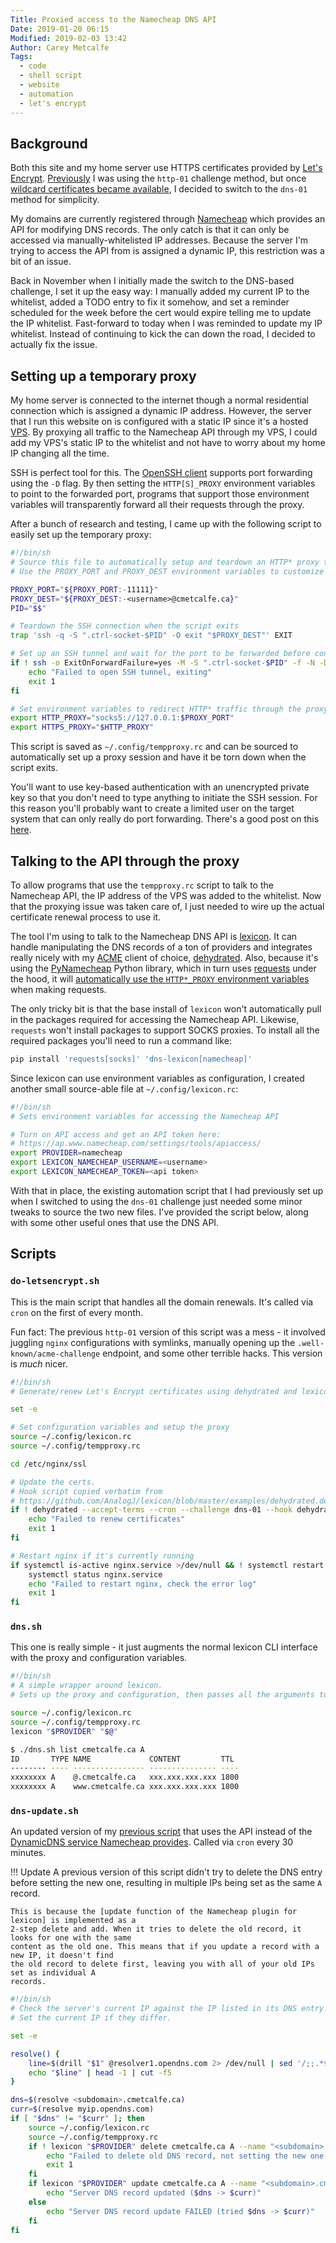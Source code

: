 ```yaml
---
Title: Proxied access to the Namecheap DNS API
Date: 2019-01-20 06:15
Modified: 2019-02-03 13:42
Author: Carey Metcalfe
Tags:
  - code
  - shell script
  - website
  - automation
  - let's encrypt
---
```


## Background

Both this site and my home server use HTTPS certificates provided by [Let's Encrypt][].
[Previously][adding https support] I was using the `http-01` challenge method, but once [wildcard
certificates became available][], I decided to switch to the `dns-01` method for simplicity.

My domains are currently registered through [Namecheap][] which provides an API for modifying DNS
records. The only catch is that it can only be accessed via manually-whitelisted IP addresses.
Because the server I'm trying to access the API from is assigned a dynamic IP, this restriction was
a bit of an issue.

Back in November when I initially made the switch to the DNS-based challenge, I set it up the easy
way: I manually added my current IP to the whitelist, added a TODO entry to fix it somehow, and set
a reminder scheduled for the week before the cert would expire telling me to update the IP
whitelist. Fast-forward to today when I was reminded to update my IP whitelist. Instead of
continuing to kick the can down the road, I decided to actually fix the issue.

## Setting up a temporary proxy

My home server is connected to the internet though a normal residential connection which is assigned
a dynamic IP address. However, the server that I run this website on is configured with a static IP
since it's a hosted [VPS][]. By proxying all traffic to the Namecheap API through my VPS, I could
add my VPS's static IP to the whitelist and not have to worry about my home IP changing all the
time.

SSH is perfect tool for this. The [OpenSSH client][] supports port forwarding using the `-D` flag.
By then setting the `HTTP[S]_PROXY` environment variables to point to the forwarded port, programs
that support those environment variables will transparently forward all their requests through the
proxy.

After a bunch of research and testing, I came up with the following script to easily set up the
temporary proxy:
```bash
#!/bin/sh
# Source this file to automatically setup and teardown an HTTP* proxy through cmetcalfe.ca
# Use the PROXY_PORT and PROXY_DEST environment variables to customize the proxy

PROXY_PORT="${PROXY_PORT:-11111}"
PROXY_DEST="${PROXY_DEST:-<username>@cmetcalfe.ca}"
PID="$$"

# Teardown the SSH connection when the script exits
trap 'ssh -q -S ".ctrl-socket-$PID" -O exit "$PROXY_DEST"' EXIT

# Set up an SSH tunnel and wait for the port to be forwarded before continuing
if ! ssh -o ExitOnForwardFailure=yes -M -S ".ctrl-socket-$PID" -f -N -D "$PROXY_PORT" "$PROXY_DEST"; then
    echo "Failed to open SSH tunnel, exiting"
    exit 1
fi

# Set environment variables to redirect HTTP* traffic through the proxy
export HTTP_PROXY="socks5://127.0.0.1:$PROXY_PORT"
export HTTPS_PROXY="$HTTP_PROXY"
```

This script is saved as `~/.config/tempproxy.rc` and can be sourced to automatically set up a proxy
session and have it be torn down when the script exits.

You'll want to use key-based authentication with an unencrypted private key so that you don't need
to type anything to initiate the SSH session. For this reason you'll probably want to create a
limited user on the target system that can only really do port forwarding. There's a good post on
this [here][ssh-limited-port-forward].

## Talking to the API through the proxy

To allow programs that use the `tempproxy.rc` script to talk to the Namecheap API, the IP address of
the VPS was added to the whitelist. Now that the proxying issue was taken care of, I just needed
to wire up the actual certificate renewal process to use it.

The tool I'm using to talk to the Namecheap DNS API is [lexicon][]. It can handle manipulating the
DNS records of a ton of providers and integrates really nicely with my [ACME][] client of choice,
[dehydrated][]. Also, because it's using the [PyNamecheap][] Python library, which in turn uses
[requests][] under the hood, it will [automatically use the `HTTP*_PROXY` environment
variables][requests proxy support] when making requests.

The only tricky bit is that the base install of `lexicon` won't automatically pull in the packages
required for accessing the Namecheap API. Likewise, `requests` won't install packages to support
SOCKS proxies. To install all the required packages you'll need to run a command like:
```bash
pip install 'requests[socks]' 'dns-lexicon[namecheap]'
```

Since lexicon can use environment variables as configuration, I created another small source-able
file at `~/.config/lexicon.rc`:
```bash
#!/bin/sh
# Sets environment variables for accessing the Namecheap API

# Turn on API access and get an API token here:
# https://ap.www.namecheap.com/settings/tools/apiaccess/
export PROVIDER=namecheap
export LEXICON_NAMECHEAP_USERNAME=<username>
export LEXICON_NAMECHEAP_TOKEN=<api token>
```

With that in place, the existing automation script that I had previously set up when I switched to
using the `dns-01` challenge just needed some minor tweaks to source the two new files. I've
provided the script below, along with some other useful ones that use the DNS API.

## Scripts

### `do-letsencrypt.sh`
This is the main script that handles all the domain renewals. It's called via `cron` on the first
of every month.

Fun fact: The previous `http-01` version of this script was a mess - it involved juggling `nginx`
configurations with symlinks, manually opening up the `.well-known/acme-challenge` endpoint, and
some other terrible hacks. This version is *much* nicer.

```bash
#!/bin/sh
# Generate/renew Let's Encrypt certificates using dehydrated and lexicon

set -e

# Set configuration variables and setup the proxy
source ~/.config/lexicon.rc
source ~/.config/tempproxy.rc

cd /etc/nginx/ssl

# Update the certs.
# Hook script copied verbatim from
# https://github.com/AnalogJ/lexicon/blob/master/examples/dehydrated.default.sh
if ! dehydrated --accept-terms --cron --challenge dns-01 --hook dehydrated.default.sh; then
    echo "Failed to renew certificates"
    exit 1
fi

# Restart nginx if it's currently running
if systemctl is-active nginx.service >/dev/null && ! systemctl restart nginx.service; then
    systemctl status nginx.service
    echo "Failed to restart nginx, check the error log"
    exit 1
fi
```

### `dns.sh`
This one is really simple - it just augments the normal lexicon CLI interface with the proxy and
configuration variables.

```bash
#!/bin/sh
# A simple wrapper around lexicon.
# Sets up the proxy and configuration, then passes all the arguments to the configured provider

source ~/.config/lexicon.rc
source ~/.config/tempproxy.rc
lexicon "$PROVIDER" "$@"
```
```bash
$ ./dns.sh list cmetcalfe.ca A
ID       TYPE NAME             CONTENT         TTL
-------- ---- ---------------- --------------- ----
xxxxxxxx A    @.cmetcalfe.ca   xxx.xxx.xxx.xxx 1800
xxxxxxxx A    www.cmetcalfe.ca xxx.xxx.xxx.xxx 1800
```

### `dns-update.sh`
An updated version of my [previous script][old dns-update] that uses the API instead of the
[DynamicDNS service Namecheap provides][Namecheap dyndns]. Called via `cron` every 30 minutes.

!!! Update
    A previous version of this script didn't try to delete the DNS entry before setting the new one,
    resulting in multiple IPs being set as the same `A` record.

    This is because the [update function of the Namecheap plugin for lexicon] is implemented as a
    2-step delete and add. When it tries to delete the old record, it looks for one with the same
    content as the old one. This means that if you update a record with a new IP, it doesn't find
    the old record to delete first, leaving you with all of your old IPs set as individual A
    records.

```bash
#!/bin/sh
# Check the server's current IP against the IP listed in its DNS entry.
# Set the current IP if they differ.

set -e

resolve() {
    line=$(drill "$1" @resolver1.opendns.com 2> /dev/null | sed '/;;.*$/d;/^\s*$/d' | grep "$1")
    echo "$line" | head -1 | cut -f5
}

dns=$(resolve <subdomain>.cmetcalfe.ca)
curr=$(resolve myip.opendns.com)
if [ "$dns" != "$curr" ]; then
    source ~/.config/lexicon.rc
    source ~/.config/tempproxy.rc
    if ! lexicon "$PROVIDER" delete cmetcalfe.ca A --name "<subdomain>.cmetcalfe.ca"; then
        echo "Failed to delete old DNS record, not setting the new one."
        exit 1
    fi
    if lexicon "$PROVIDER" update cmetcalfe.ca A --name "<subdomain>.cmetcalfe.ca" --content "$curr" --ttl=900; then
        echo "Server DNS record updated ($dns -> $curr)"
    else
        echo "Server DNS record update FAILED (tried $dns -> $curr)"
    fi
fi
```

[ACME]: https://en.wikipedia.org/wiki/Automated_Certificate_Management_Environment
[Let's Encrypt]: https://letsencrypt.org
[Namecheap dyndns]: https://www.namecheap.com/support/knowledgebase/article.aspx/29/11/how-do-i-use-a-browser-to-dynamically-update-the-hosts-ip
[Namecheap]: https://www.namecheap.com/
[OpenSSH client]: https://www.openssh.com/
[PyNamecheap]: https://github.com/Bemmu/PyNamecheap
[VPS]: https://en.wikipedia.org/wiki/Virtual_private_server
[adding https support]: {filename}/blog/adding-https-support.md
[dehydrated]: https://github.com/lukas2511/dehydrated
[lexicon]: https://github.com/AnalogJ/lexicon
[old dns-update]: {filename}/blog/dynamic-dns-client-for-namecheap.md
[requests proxy support]: http://docs.python-requests.org/en/master/user/advanced/#proxies
[requests]: http://python-requests.org
[ssh-limited-port-forward]: https://askubuntu.com/questions/48129/how-to-create-a-restricted-ssh-user-for-port-forwarding/50000#50000
[update function of the Namecheap plugin for lexicon]: https://github.com/AnalogJ/lexicon/blob/1feca5ead36cbf85ad92676dc853045e2c646097/lexicon/providers/namecheap.py#L233
[wildcard certificates became available]: https://community.letsencrypt.org/t/acme-v2-and-wildcard-certificate-support-is-live/55579
